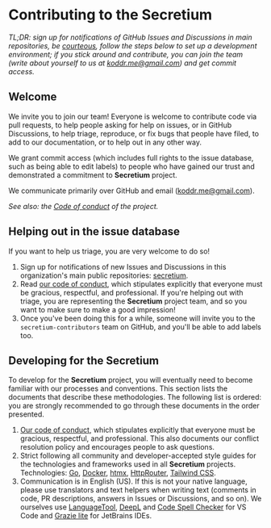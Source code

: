 # Contributing to the Secretium

_TL;DR: sign up for notifications of GitHub Issues and Discussions in main repositories, be [courteous](CODE_OF_CONDUCT.md), follow the steps below to set up a development environment; if you stick around and contribute, you can join the team (write about yourself to us at [koddr.me@gmail.com][vic_shostak_email]) and get commit access._

## Welcome

We invite you to join our team! Everyone is welcome to contribute code via pull requests, to help people asking for help on issues, or in GitHub Discussions, to help triage, reproduce, or fix bugs that people have filed, to add to our documentation, or to help out in any other way.

We grant commit access (which includes full rights to the issue database, such as being able to edit labels) to people who have gained our trust and demonstrated a commitment to **Secretium** project.

We communicate primarily over GitHub and email ([koddr.me@gmail.com][vic_shostak_email]).

_See also: the [Code of conduct](CODE_OF_CONDUCT.md) of the project._

## Helping out in the issue database

If you want to help us triage, you are very welcome to do so!

1. Sign up for notifications of new Issues and Discussions in this organization's main public repositories: [secretium][secretium_url].
2. Read [our code of conduct](CODE_OF_CONDUCT.md), which stipulates explicitly that everyone must be gracious, respectful, and professional. If you're helping out with triage, you are representing the **Secretium** project team, and so you want to make sure to make a good impression!
3. Once you've been doing this for a while, someone will invite you to the `secretium-contributors` team on GitHub, and you'll be able to add labels too.

## Developing for the Secretium

To develop for the **Secretium** project, you will eventually need to become familiar with our processes and conventions. This section lists the documents that describe these methodologies. The following list is ordered: you are strongly recommended to go through these documents in the order presented.

1. [Our code of conduct](CODE_OF_CONDUCT.md), which stipulates explicitly that everyone must be gracious, respectful, and professional. This also documents our conflict resolution policy and encourages people to ask questions.
2. Strict following all community and developer-accepted style guides for the technologies and frameworks used in all **Secretium** projects. Technologies: [Go][go_url], [Docker][docker_url], [htmx][htmx_url], [HttpRouter][httprouter_url], [Tailwind CSS][tailwindcss_url].
3. Communication is in English (US). If this is not your native language, please use translators and text helpers when writing text (comments in code, PR descriptions, answers in Issues or Discussions, and so on). We ourselves use [LanguageTool][languagetool_url], [DeepL][deepl_url] and [Code Spell Checker][code_spell_checker_url] for VS Code and [Grazie lite][grazie_lite_url] for JetBrains IDEs.

<!-- Links -->

[vic_shostak_email]: mailto:koddr.me@gmail.com?subject=Contributing+to+secretium+project
[secretium_url]: https://github.com/secretium/secretium
[go_url]: https://golang.org
[docker_url]: https://docs.docker.com
[httprouter_url]: https://github.com/julienschmidt/httprouter
[htmx_url]: https://htmx.org
[tailwindcss_url]: https://tailwindcss.com
[languagetool_url]: https://languagetool.org
[deepl_url]: https://www.deepl.com
[code_spell_checker_url]: https://marketplace.visualstudio.com/items?itemName=streetsidesoftware.code-spell-checker
[grazie_lite_url]: https://plugins.jetbrains.com/plugin/12175-grazie-lite
